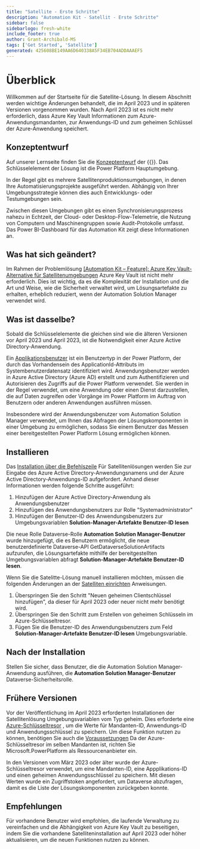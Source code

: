 ```yaml
---
title: "Satellite - Erste Schritte"
description: "Automation Kit - Satellit - Erste Schritte"
sidebar: false
sidebarlogo: fresh-white
include_footer: true
author: Grant-Archibald-MS
tags: ['Get Started', 'Satellite']
generated: 425608BE149AA6D640338A5F34EB704ADDAAAEF5
---
```


# Überblick

Willkommen auf der Startseite für die Satellite-Lösung. In diesem Abschnitt werden wichtige Änderungen behandelt, die im April 2023 und in späteren Versionen vorgenommen wurden. Nach April 2023 ist es nicht mehr erforderlich, dass Azure Key Vault Informationen zum Azure-Anwendungsmandanten, zur Anwendungs-ID und zum geheimen Schlüssel der Azure-Anwendung speichert.

## Konzeptentwurf

Auf unserer Lernseite finden Sie die [Konzeptentwurf](https://learn.microsoft.com/power-automate/guidance/automation-kit/overview/introduction#conceptual-design) der {{<product-name>}}. Das Schlüsselelement der Lösung ist die Power Platform Hauptumgebung.

In der Regel gibt es mehrere Satellitenproduktionsumgebungen, in denen Ihre Automatisierungsprojekte ausgeführt werden. Abhängig von Ihrer Umgebungsstrategie können dies auch Entwicklungs- oder Testumgebungen sein.

Zwischen diesen Umgebungen gibt es einen Synchronisierungsprozess nahezu in Echtzeit, der Cloud- oder Desktop-Flow-Telemetrie, die Nutzung von Computern und Maschinengruppen sowie Audit-Protokolle umfasst. Das Power BI-Dashboard für das Automation Kit zeigt diese Informationen an.

## Was hat sich geändert?

Im Rahmen der Problemlösung [[Automation Kit – Feature]: Azure Key Vault-Alternative für Satellitenumgebungen](https://github.com/microsoft/powercat-automation-kit/issues/84) Azure Key Vault ist nicht mehr erforderlich. Dies ist wichtig, da es die Komplexität der Installation und die Art und Weise, wie die Sicherheit verwaltet wird, um Lösungsartefakte zu erhalten, erheblich reduziert, wenn der Automation Solution Manager verwendet wird.

## Was ist dasselbe?

Sobald die Schlüsselelemente die gleichen sind wie die älteren Versionen vor April 2023 und April 2023, ist die Notwendigkeit einer Azure Active Directory-Anwendung.

Ein [Applikationsbenutzer](https://learn.microsoft.com/power-platform/admin/manage-application-users) ist ein Benutzertyp in der Power Platform, der durch das Vorhandensein des ApplicationId-Attributs im Systembenutzerdatensatz identifiziert wird. Anwendungsbenutzer werden in Azure Active Directory (Azure AD) erstellt und zum Authentifizieren und Autorisieren des Zugriffs auf die Power Platform verwendet. Sie werden in der Regel verwendet, um eine Anwendung oder einen Dienst darzustellen, die auf Daten zugreifen oder Vorgänge im Power Platform im Auftrag von Benutzern oder anderen Anwendungen ausführen müssen.

Insbesondere wird der Anwendungsbenutzer vom Automation Solution Manager verwendet, um Ihnen das Abfragen der Lösungskomponenten in einer Umgebung zu ermöglichen, sodass Sie einem Benutzer das Messen einer bereitgestellten Power Platform Lösung ermöglichen können.

## Installieren

Das [Installation über die Befehlszeile](/de/get-started/install) Für Satellitenlösungen werden Sie zur Eingabe des Azure Active Directory-Anwendungsnamens und der Azure Active Directory-Anwendungs-ID aufgefordert. Anhand dieser Informationen werden folgende Schritte ausgeführt:

1. Hinzufügen der Azure Active Directory-Anwendung als Anwendungsbenutzer
1. Hinzufügen des Anwendungsbenutzers zur Rolle "Systemadministrator"
1. Hinzufügen der Benutzer-ID des Anwendungsbenutzers zur Umgebungsvariablen **Solution-Manager-Artefakte Benutzer-ID lesen**

Die neue Rolle Dataverse-Rolle **Automation Solution Manager-Benutzer** wurde hinzugefügt, die es Benutzern ermöglicht, die neue benutzerdefinierte Dataverse-API GetDataverseSolutionArtifacts aufzurufen, die Lösungsartefakte mithilfe der bereitgestellten Umgebungsvariablen abfragt **Solution-Manager-Artefakte Benutzer-ID lesen**.

Wenn Sie die Satelitte-Lösung manuell installieren möchten, müssen die folgenden Änderungen an der [Satelliten einrichten](https://learn.microsoft.com/power-automate/guidance/automation-kit/setup/satellite) Anweisungen.

1. Überspringen Sie den Schritt "Neuen geheimen Clientschlüssel hinzufügen", da dieser für April 2023 oder neuer nicht mehr benötigt wird.
1. Überspringen Sie den Schritt zum Erstellen von geheimen Schlüsseln im Azure-Schlüsseltresor.
1. Fügen Sie die Benutzer-ID des Anwendungsbenutzers zum Feld **Solution-Manager-Artefakte Benutzer-ID lesen** Umgebungsvariable.

## Nach der Installation

Stellen Sie sicher, dass Benutzer, die die Automation Solution Manager-Anwendung ausführen, die **Automation Solution Manager-Benutzer** Dataverse-Sicherheitsrolle.

## Frühere Versionen

Vor der Veröffentlichung im April 2023 erforderten Installationen der Satellitenlösung Umgebungsvariablen vom Typ geheim. Dies erforderte eine [Azure-Schlüsseltresor](https://learn.microsoft.com/power-apps/maker/data-platform/environmentvariables#use-azure-key-vault-secrets-preview) , um die Werte für Mandanten-ID, Anwendungs-ID und Anwendungsschlüssel zu speichern. Um diese Funktion nutzen zu können, benötigen Sie auch die [Voraussetzungen](https://learn.microsoft.com/power-apps/maker/data-platform/environmentvariables#prerequisites) Da der Azure-Schlüsseltresor im selben Mandanten ist, richten Sie Microsoft.PowerPlatform als Ressourcenanbieter ein.

In den Versionen vom März 2023 oder älter wurde der Azure-Schlüsseltresor verwendet, um eine Mandanten-ID, eine Appplikations-ID und einen geheimen Anwendungsschlüssel zu speichern. Mit diesen Werten wurde ein Zugriffstoken angefordert, um Dataverse abzufragen, damit es die Liste der Lösungskomponenten zurückgeben konnte.

## Empfehlungen

Für vorhandene Benutzer wird empfohlen, die laufende Verwaltung zu vereinfachen und die Abhängigkeit von Azure Key Vault zu beseitigen, indem Sie die vorhandene Satelliteninstallation auf April 2023 oder höher aktualisieren, um die neuen Funktionen nutzen zu können.
